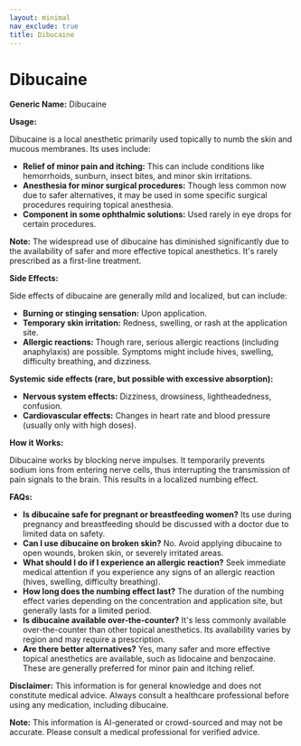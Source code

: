 ```yaml
---
layout: minimal
nav_exclude: true
title: Dibucaine
---
```


# Dibucaine

**Generic Name:** Dibucaine

**Usage:**

Dibucaine is a local anesthetic primarily used topically to numb the skin and mucous membranes.  Its uses include:

* **Relief of minor pain and itching:** This can include conditions like hemorrhoids, sunburn, insect bites, and minor skin irritations.
* **Anesthesia for minor surgical procedures:** Though less common now due to safer alternatives, it may be used in some specific surgical procedures requiring topical anesthesia.
* **Component in some ophthalmic solutions:**  Used rarely in eye drops for certain procedures.

**Note:**  The widespread use of dibucaine has diminished significantly due to the availability of safer and more effective topical anesthetics.  It's rarely prescribed as a first-line treatment.


**Side Effects:**

Side effects of dibucaine are generally mild and localized, but can include:

* **Burning or stinging sensation:**  Upon application.
* **Temporary skin irritation:**  Redness, swelling, or rash at the application site.
* **Allergic reactions:** Though rare, serious allergic reactions (including anaphylaxis) are possible.  Symptoms might include hives, swelling, difficulty breathing, and dizziness.

**Systemic side effects (rare, but possible with excessive absorption):**

* **Nervous system effects:** Dizziness, drowsiness, lightheadedness, confusion.
* **Cardiovascular effects:**  Changes in heart rate and blood pressure (usually only with high doses).


**How it Works:**

Dibucaine works by blocking nerve impulses. It temporarily prevents sodium ions from entering nerve cells, thus interrupting the transmission of pain signals to the brain.  This results in a localized numbing effect.


**FAQs:**

* **Is dibucaine safe for pregnant or breastfeeding women?**  Its use during pregnancy and breastfeeding should be discussed with a doctor due to limited data on safety.
* **Can I use dibucaine on broken skin?**  No. Avoid applying dibucaine to open wounds, broken skin, or severely irritated areas.
* **What should I do if I experience an allergic reaction?**  Seek immediate medical attention if you experience any signs of an allergic reaction (hives, swelling, difficulty breathing).
* **How long does the numbing effect last?**  The duration of the numbing effect varies depending on the concentration and application site, but generally lasts for a limited period.
* **Is dibucaine available over-the-counter?**  It's less commonly available over-the-counter than other topical anesthetics.  Its availability varies by region and may require a prescription.
* **Are there better alternatives?**  Yes, many safer and more effective topical anesthetics are available, such as lidocaine and benzocaine.  These are generally preferred for minor pain and itching relief.


**Disclaimer:** This information is for general knowledge and does not constitute medical advice.  Always consult a healthcare professional before using any medication, including dibucaine.


**Note:** This information is AI-generated or crowd-sourced and may not be accurate. Please consult a medical professional for verified advice.